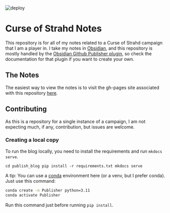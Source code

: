 ![deploy](https://github.com/mellypop/curse-of-strahd/actions/workflows/deploy.yml/badge.svg)

# Curse of Strahd Notes

This repository is for all of my notes related to a Curse of Strahd campaign that
I am a player in. I take my notes in [Obsidian](https://obsidian.md), and this
repository is mostly handled by the [Obsidian Github Publisher plugin](https://github.com/ObsidianPublisher/obsidian-github-publisher),
so check the documentation for that plugin if you want to create your own.

## The Notes

The easiest way to view the notes is to visit the gh-pages site associated with
this repository [here](https://mellypop.github.io/curse-of-strahd).

## Contributing

As this is a repository for a single instance of a campaign, I am not expecting
much, if any, contribution, but issues are welcome.

### Creating a local copy

To run the blog locally, you need to install the requirements and run `mkdocs serve`.

`cd publish_blog pip install -r requirements.txt mkdocs serve`

A tip: You can use a [conda](https://docs.conda.io/en/latest/) environment here (or a venv, but I prefer conda). Just use this command:

```bash
conda create -n Publisher python=3.11
conda activate Publisher
```

Run this command just before running `pip install`.
